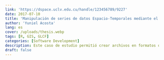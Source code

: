 ```yaml
---
link: 'https://dspace.uclv.edu.cu/handle/123456789/9227'
date: 2017-07-10
title: 'Manipulación de series de datos Espacio-Temporales mediante el uso de formatos de datos científicos y geográficos en R'
author: 'Yuniel Acosta'
lang: es
cover: /uploads/thesis.webp
tags: [R, GIS, GLCF]
categories: [Software Development]
description: Este caso de estudio permitió crear archivos en formatos de datos científicos espacio-temporales que pueden ser utilizados por diversas instituciones que realicen investigaciones sobre el uso de los suelos. Las herramientas desarrolladas están basadas en software libre y pueden ser utilizadas en diferentes áreas de aplicación.
draft: false
---
```

